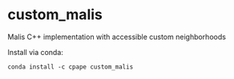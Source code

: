 # custom_malis

Malis C++ implementation with accessible custom neighborhoods

Install via conda:
```
conda install -c cpape custom_malis 
```
